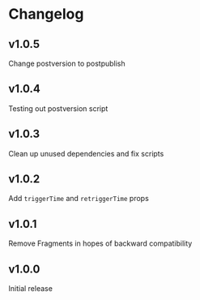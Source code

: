 # Changelog

## v1.0.5

Change postversion to postpublish

## v1.0.4

Testing out postversion script

## v1.0.3

Clean up unused dependencies and fix scripts

## v1.0.2

Add `triggerTime` and `retriggerTime` props

## v1.0.1

Remove Fragments in hopes of backward compatibility

## v1.0.0

Initial release
